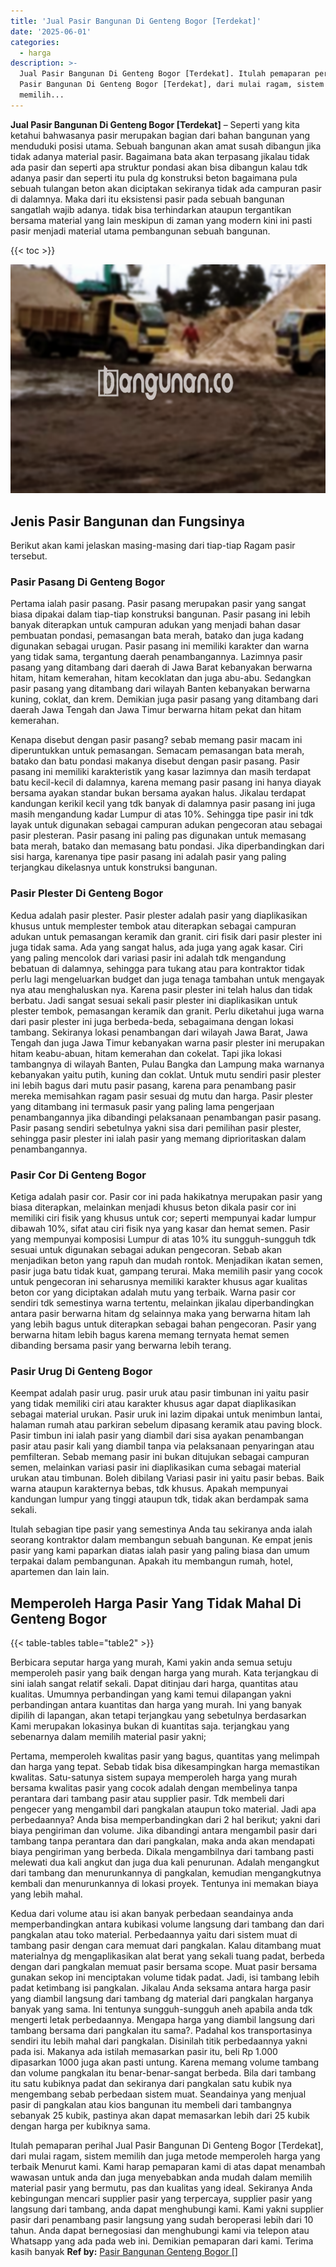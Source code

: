 ```yaml
---
title: 'Jual Pasir Bangunan Di Genteng Bogor [Terdekat]'
date: '2025-06-01'
categories:
  - harga
description: >-
  Jual Pasir Bangunan Di Genteng Bogor [Terdekat]. Itulah pemaparan perihal Jual
  Pasir Bangunan Di Genteng Bogor [Terdekat], dari mulai ragam, sistem
  memilih...
---
```


**Jual Pasir Bangunan Di Genteng Bogor \[Terdekat\]** – Seperti yang kita ketahui bahwasanya pasir merupakan bagian dari bahan bangunan yang menduduki posisi utama. Sebuah bangunan akan amat susah dibangun jika tidak adanya material pasir. Bagaimana bata akan terpasang jikalau tidak ada pasir dan seperti apa struktur pondasi akan bisa dibangun kalau tdk adanya pasir dan seperti itu pula dg konstruksi beton bagaimana pula sebuah tulangan beton akan diciptakan sekiranya tidak ada campuran pasir di dalamnya. Maka dari itu eksistensi pasir pada sebuah bangunan sangatlah wajib adanya. tidak bisa terhindarkan ataupun tergantikan bersama material yang lain meskipun di zaman yang modern kini ini pasti pasir menjadi material utama pembangunan sebuah bangunan.

{{< toc >}}

![Jual Pasir Bangunan Di Genteng Bogor [Terdekat]](/images/jual-pasir-bangunan-11.png)

## Jenis Pasir Bangunan dan Fungsinya

Berikut akan kami jelaskan masing-masing dari tiap-tiap Ragam pasir tersebut.

### Pasir Pasang Di Genteng Bogor

Pertama ialah pasir pasang. Pasir pasang merupakan pasir yang sangat biasa dipakai dalam tiap-tiap konstruksi bangunan. Pasir pasang ini lebih banyak diterapkan untuk campuran adukan yang menjadi bahan dasar pembuatan pondasi, pemasangan bata merah, batako dan juga kadang digunakan sebagai urugan. Pasir pasang ini memiliki karakter dan warna yang tidak sama, tergantung daerah penambangannya. Lazimnya pasir pasang yang ditambang dari daerah di Jawa Barat kebanyakan berwarna hitam, hitam kemerahan, hitam kecoklatan dan juga abu-abu. Sedangkan pasir pasang yang ditambang dari wilayah Banten kebanyakan berwarna kuning, coklat, dan krem. Demikian juga pasir pasang yang ditambang dari daerah Jawa Tengah dan Jawa Timur berwarna hitam pekat dan hitam kemerahan.

Kenapa disebut dengan pasir pasang? sebab memang pasir macam ini diperuntukkan untuk pemasangan. Semacam pemasangan bata merah, batako dan batu pondasi makanya disebut dengan pasir pasang. Pasir pasang ini memiliki karakteristik yang kasar lazimnya dan masih terdapat batu kecil-kecil di dalamnya, karena memang pasir pasang ini hanya diayak bersama ayakan standar bukan bersama ayakan halus. Jikalau terdapat kandungan kerikil kecil yang tdk banyak di dalamnya pasir pasang ini juga masih mengandung kadar Lumpur di atas 10%. Sehingga tipe pasir ini tdk layak untuk digunakan sebagai campuran adukan pengecoran atau sebagai pasir plesteran. Pasir pasang ini paling pas digunakan untuk memasang bata merah, batako dan memasang batu pondasi. Jika diperbandingkan dari sisi harga, karenanya tipe pasir pasang ini adalah pasir yang paling terjangkau dikelasnya untuk konstruksi bangunan.

### Pasir Plester Di Genteng Bogor

Kedua adalah pasir plester. Pasir plester adalah pasir yang diaplikasikan khusus untuk memplester tembok atau diterapkan sebagai campuran adukan untuk pemasangan keramik dan granit. ciri fisik dari pasir plester ini juga tidak sama. Ada yang sangat halus, ada juga yang agak kasar. Ciri yang paling mencolok dari variasi pasir ini adalah tdk mengandung bebatuan di dalamnya, sehingga para tukang atau para kontraktor tidak perlu lagi mengeluarkan budget dan juga tenaga tambahan untuk mengayak nya atau menghaluskan nya. Karena pasir plester ini telah halus dan tidak berbatu. Jadi sangat sesuai sekali pasir plester ini diaplikasikan untuk plester tembok, pemasangan keramik dan granit. Perlu diketahui juga warna dari pasir plester ini juga berbeda-beda, sebagaimana dengan lokasi tambang. Sekiranya lokasi penambangan dari wilayah Jawa Barat, Jawa Tengah dan juga Jawa Timur kebanyakan warna pasir plester ini merupakan hitam keabu-abuan, hitam kemerahan dan cokelat. Tapi jika lokasi tambangnya di wilayah Banten, Pulau Bangka dan Lampung maka warnanya kebanyakan yaitu putih, kuning dan coklat. Untuk mutu sendiri pasir plester ini lebih bagus dari mutu pasir pasang, karena para penambang pasir mereka memisahkan ragam pasir sesuai dg mutu dan harga. Pasir plester yang ditambang ini termasuk pasir yang paling lama pengerjaan penambangannya jika dibandingi pelaksanaan penambangan pasir pasang. Pasir pasang sendiri sebetulnya yakni sisa dari pemilihan pasir plester, sehingga pasir plester ini ialah pasir yang memang diprioritaskan dalam penambangannya.

### Pasir Cor Di Genteng Bogor

Ketiga adalah pasir cor. Pasir cor ini pada hakikatnya merupakan pasir yang biasa diterapkan, melainkan menjadi khusus beton dikala pasir cor ini memiliki ciri fisik yang khusus untuk cor; seperti mempunyai kadar lumpur dibawah 10%, sifat atau ciri fisik nya yang kasar dan hemat semen. Pasir yang mempunyai komposisi Lumpur di atas 10% itu sungguh-sungguh tdk sesuai untuk digunakan sebagai adukan pengecoran. Sebab akan menjadikan beton yang rapuh dan mudah rontok. Menjadikan ikatan semen, pasir juga batu tidak kuat, gampang terurai. Maka memilih pasir yang cocok untuk pengecoran ini seharusnya memiliki karakter khusus agar kualitas beton cor yang diciptakan adalah mutu yang terbaik. Warna pasir cor sendiri tdk semestinya warna tertentu, melainkan jikalau diperbandingkan antara pasir berwarna hitam dg selainnya maka yang berwarna hitam lah yang lebih bagus untuk diterapkan sebagai bahan pengecoran. Pasir yang berwarna hitam lebih bagus karena memang ternyata hemat semen dibanding bersama pasir yang berwarna lebih terang.

### Pasir Urug Di Genteng Bogor

Keempat adalah pasir urug. pasir uruk atau pasir timbunan ini yaitu pasir yang tidak memiliki ciri atau karakter khusus agar dapat diaplikasikan sebagai material urukan. Pasir uruk ini lazim dipakai untuk menimbun lantai, halaman rumah atau parkiran sebelum dipasang keramik atau paving block. Pasir timbun ini ialah pasir yang diambil dari sisa ayakan penambangan pasir atau pasir kali yang diambil tanpa via pelaksanaan penyaringan atau pemfilteran. Sebab memang pasir ini bukan ditujukan sebagai campuran semen, melainkan variasi pasir ini diaplikasikan cuma sebagai material urukan atau timbunan. Boleh dibilang Variasi pasir ini yaitu pasir bebas. Baik warna ataupun karakternya bebas, tdk khusus. Apakah mempunyai kandungan lumpur yang tinggi ataupun tdk, tidak akan berdampak sama sekali.

Itulah sebagian tipe pasir yang semestinya Anda tau sekiranya anda ialah seorang kontraktor dalam membangun sebuah bangunan. Ke empat jenis pasir yang kami paparkan diatas ialah pasir yang paling biasa dan umum terpakai dalam pembangunan. Apakah itu membangun rumah, hotel, apartemen dan lain lain.

## Memperoleh Harga Pasir Yang Tidak Mahal Di Genteng Bogor

{{< table-tables table="table2" >}}

Berbicara seputar harga yang murah, Kami yakin anda semua setuju memperoleh pasir yang baik dengan harga yang murah. Kata terjangkau di sini ialah sangat relatif sekali. Dapat ditinjau dari harga, quantitas atau kualitas. Umumnya perbandingan yang kami temui dilapangan yakni perbandingan antara kuantitas dan harga yang murah. Ini yang banyak dipilih di lapangan, akan tetapi terjangkau yang sebetulnya berdasarkan Kami merupakan lokasinya bukan di kuantitas saja. terjangkau yang sebenarnya dalam memilih material pasir yakni;

Pertama, memperoleh kwalitas pasir yang bagus, quantitas yang melimpah dan harga yang tepat. Sebab tidak bisa dikesampingkan harga memastikan kwalitas. Satu-satunya sistem supaya memperoleh harga yang murah bersama kwalitas pasir yang cocok adalah dengan membelinya tanpa perantara dari tambang pasir atau supplier pasir. Tdk membeli dari pengecer yang mengambil dari pangkalan ataupun toko material. Jadi apa perbedaannya? Anda bisa memperbandingkan dari 2 hal berikut; yakni dari biaya pengiriman dan volume. Jika dibandingi antara mengambil pasir dari tambang tanpa perantara dan dari pangkalan, maka anda akan mendapati biaya pengiriman yang berbeda. Dikala mengambilnya dari tambang pasti melewati dua kali angkut dan juga dua kali penurunan. Adalah mengangkut dari tambang dan menurunkannya di pangkalan, kemudian mengangkutnya kembali dan menurunkannya di lokasi proyek. Tentunya ini memakan biaya yang lebih mahal.

Kedua dari volume atau isi akan banyak perbedaan seandainya anda memperbandingkan antara kubikasi volume langsung dari tambang dan dari pangkalan atau toko material. Perbedaannya yaitu dari sistem muat di tambang pasir dengan cara memuat dari pangkalan. Kalau ditambang muat materialnya dg mengaplikasikan alat berat yang sekali tuang padat, berbeda dengan dari pangkalan memuat pasir bersama scope. Muat pasir bersama gunakan sekop ini menciptakan volume tidak padat. Jadi, isi tambang lebih padat ketimbang isi pangkalan. Jikalau Anda seksama antara harga pasir yang diambil langsung dari tambang dg material dari pangkalan harganya banyak yang sama. Ini tentunya sungguh-sungguh aneh apabila anda tdk mengerti letak perbedaannya. Mengapa harga yang diambil langsung dari tambang bersama dari pangkalan itu sama?. Padahal kos transportasinya sendiri itu lebih mahal dari pangkalan. Disinilah titik perbedaannya yakni pada isi. Makanya ada istilah memasarkan pasir itu, beli Rp 1.000 dipasarkan 1000 juga akan pasti untung. Karena memang volume tambang dan volume pangkalan itu benar-benar-sangat berbeda. Bila dari tambang itu satu kubiknya padat dan sekiranya dari pangkalan satu kubik nya mengembang sebab perbedaan sistem muat. Seandainya yang menjual pasir di pangkalan atau kios bangunan itu membeli dari tambangnya sebanyak 25 kubik, pastinya akan dapat memasarkan lebih dari 25 kubik dengan harga per kubiknya sama.

Itulah pemaparan perihal Jual Pasir Bangunan Di Genteng Bogor \[Terdekat\], dari mulai ragam, sistem memilih dan juga metode memperoleh harga yang terbaik Menurut kami. Kami harap pemaparan kami di atas dapat menambah wawasan untuk anda dan juga menyebabkan anda mudah dalam memilih material pasir yang bermutu, pas dan kualitas yang ideal. Sekiranya Anda kebingungan mencari supplier pasir yang terpercaya, supplier pasir yang langsung dari tambang, anda dapat menghubungi kami. Kami yakni supplier pasir dari penambang pasir langsung yang sudah beroperasi lebih dari 10 tahun. Anda dapat bernegosiasi dan menghubungi kami via telepon atau Whatsapp yang ada pada web ini. Demikian pemaparan dari kami. Terima kasih banyak
**Ref by:** [Pasir Bangunan Genteng Bogor []](https://id.wikipedia.org/wiki/Pasir)
